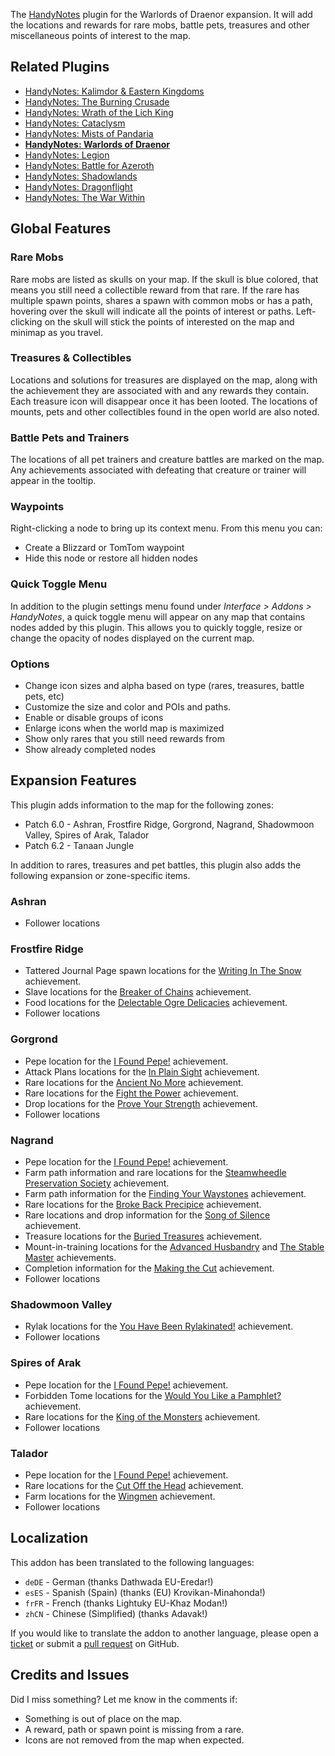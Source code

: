 The [HandyNotes](https://www.curseforge.com/wow/addons/handynotes) plugin for the Warlords of Draenor expansion. It will add the locations and rewards for rare mobs, battle pets, treasures and other miscellaneous points of interest to the map.

## Related Plugins

* [HandyNotes: Kalimdor & Eastern Kingdoms](https://www.curseforge.com/wow/addons/handynotes-kalimdor-eastern-kingdoms)
* [HandyNotes: The Burning Crusade](https://www.curseforge.com/wow/addons/handynotes-the-burning-crusade)
* [HandyNotes: Wrath of the Lich King](https://www.curseforge.com/wow/addons/handynotes-wrath-of-the-lich-king)
* [HandyNotes: Cataclysm](https://www.curseforge.com/wow/addons/handynotes-cataclysm)
* [HandyNotes: Mists of Pandaria](https://www.curseforge.com/wow/addons/handynotes-mists-of-pandaria)
* **[HandyNotes: Warlords of Draenor](https://www.curseforge.com/wow/addons/handynotes-warlords-of-draenor)**
* [HandyNotes: Legion](https://www.curseforge.com/wow/addons/handynotes-legion)
* [HandyNotes: Battle for Azeroth](https://www.curseforge.com/wow/addons/handynotes-battle-for-azeroth)
* [HandyNotes: Shadowlands](https://www.curseforge.com/wow/addons/handynotes-shadowlands)
* [HandyNotes: Dragonflight](https://www.curseforge.com/wow/addons/handynotes-dragonflight)
* [HandyNotes: The War Within](https://www.curseforge.com/wow/addons/handynotes-the-war-within)

## Global Features

### Rare Mobs

Rare mobs are listed as skulls on your map. If the skull is blue colored, that means you still need a collectible reward from that rare. If the rare has multiple spawn points, shares a spawn with common mobs or has a path, hovering over the skull will indicate all the points of interest or paths. Left-clicking on the skull will stick the points of interested on the map and minimap as you travel.

### Treasures & Collectibles

Locations and solutions for treasures are displayed on the map, along with the achievement they are associated with and any rewards they contain. Each treasure icon will disappear once it has been looted. The locations of mounts, pets and other collectibles found in the open world are also noted.

### Battle Pets and Trainers

The locations of all pet trainers and creature battles are marked on the map. Any achievements associated with defeating that creature or trainer will appear in the tooltip.

### Waypoints

Right-clicking a node to bring up its context menu. From this menu you can:

* Create a Blizzard or TomTom waypoint
* Hide this node or restore all hidden nodes

### Quick Toggle Menu

In addition to the plugin settings menu found under _Interface > Addons > HandyNotes_, a quick toggle menu will appear on any map that contains nodes added by this plugin. This allows you to quickly toggle, resize or change the opacity of nodes displayed on the current map.

### Options

* Change icon sizes and alpha based on type (rares, treasures, battle pets, etc)
* Customize the size and color and POIs and paths.
* Enable or disable groups of icons
* Enlarge icons when the world map is maximized
* Show only rares that you still need rewards from
* Show already completed nodes

## Expansion Features

This plugin adds information to the map for the following zones:

* Patch 6.0 - Ashran, Frostfire Ridge, Gorgrond, Nagrand, Shadowmoon Valley, Spires of Arak, Talador
* Patch 6.2 - Tanaan Jungle

In addition to rares, treasures and pet battles, this plugin also adds the following expansion or zone-specific items.

### Ashran

* Follower locations

### Frostfire Ridge

* Tattered Journal Page spawn locations for the [Writing In The Snow](https://www.wowhead.com/achievement=9530/writing-in-the-snow) achievement.
* Slave locations for the [Breaker of Chains](https://www.wowhead.com/achievement=9533/breaker-of-chains) achievement.
* Food locations for the [Delectable Ogre Delicacies](https://www.wowhead.com/achievement=9534/delectable-ogre-delicacies) achievement.
* Follower locations

### Gorgrond

* Pepe location for the [I Found Pepe!](https://www.wowhead.com/achievement=10053/i-found-pepe) achievement.
* Attack Plans locations for the [In Plain Sight](https://www.wowhead.com/achievement=9656/in-plain-sight) achievement.
* Rare locations for the [Ancient No More](https://www.wowhead.com/achievement=9678/ancient-no-more) achievement.
* Rare locations for the [Fight the Power](https://www.wowhead.com/achievement=9655/fight-the-power) achievement.
* Drop locations for the [Prove Your Strength](https://www.wowhead.com/achievement=9402/prove-your-strength) achievement.
* Follower locations

### Nagrand

* Pepe location for the [I Found Pepe!](https://www.wowhead.com/achievement=10053/i-found-pepe) achievement.
* Farm path information and rare locations for the [Steamwheedle Preservation Society](https://www.wowhead.com/achievement=9472/steamwheedle-preservation-society) achievement.
* Farm path information for the [Finding Your Waystones](https://www.wowhead.com/achievement=9497/finding-your-waystones) achievement.
* Rare locations for the [Broke Back Precipice](https://www.wowhead.com/achievement=9571/broke-back-precipice) achievement.
* Rare locations and drop information for the [Song of Silence](https://www.wowhead.com/achievement=9541/the-song-of-silence) achievement.
* Treasure locations for the [Buried Treasures](https://www.wowhead.com/achievement=9548/buried-treasures) achievement.
* Mount-in-training locations for the [Advanced Husbandry](https://www.wowhead.com/achievement=9539/advanced-husbandry) and [The Stable Master](https://www.wowhead.com/achievement=9540/the-stable-master) achievements.
* Completion information for the [Making the Cut](https://www.wowhead.com/achievement=9617/making-the-cut) achievement.
* Follower locations

### Shadowmoon Valley

* Rylak locations for the [You Have Been Rylakinated!](https://www.wowhead.com/achievement=9481/you-have-been-rylakinated) achievement.
* Follower locations

### Spires of Arak

* Pepe location for the [I Found Pepe!](https://www.wowhead.com/achievement=10053/i-found-pepe) achievement.
* Forbidden Tome locations for the [Would You Like a Pamphlet?](https://www.wowhead.com/achievement=9432/would-you-like-a-pamphlet) achievement.
* Rare locations for the [King of the Monsters](https://www.wowhead.com/achievement=9601/king-of-the-monsters) achievement.
* Follower locations

### Talador

* Pepe location for the [I Found Pepe!](https://www.wowhead.com/achievement=10053/i-found-pepe) achievement.
* Rare locations for the [Cut Off the Head](https://www.wowhead.com/achievement=9633/cut-off-the-head) achievement.
* Farm locations for the [Wingmen](https://www.wowhead.com/achievement=9499/wingmen) achievement.
* Follower locations

## Localization

This addon has been translated to the following languages:

* `deDE` - German (thanks Dathwada EU-Eredar!)
* `esES` - Spanish (Spain) (thanks (EU) Krovikan-Minahonda!)
* `frFR` - French (thanks Lightuky EU-Khaz Modan!)
* `zhCN` - Chinese (Simplified) (thanks Adavak!)

If you would like to translate the addon to another language, please open a [ticket](https://github.com/zarillion/handynotes-plugins/issues) or submit a [pull request](https://github.com/zarillion/handynotes-plugins/pulls) on GitHub.

## Credits and Issues

Did I miss something? Let me know in the comments if:

* Something is out of place on the map.
* A reward, path or spawn point is missing from a rare.
* Icons are not removed from the map when expected.
